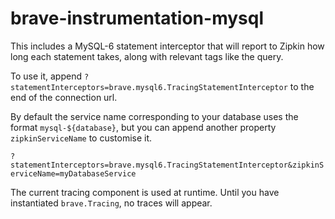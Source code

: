 # brave-instrumentation-mysql

This includes a MySQL-6 statement interceptor that will report to Zipkin
how long each statement takes, along with relevant tags like the query.

To use it, append `?statementInterceptors=brave.mysql6.TracingStatementInterceptor`
to the end of the connection url.

By default the service name corresponding to your database uses the format
`mysql-${database}`, but you can append another property `zipkinServiceName` to customise it.

`?statementInterceptors=brave.mysql6.TracingStatementInterceptor&zipkinServiceName=myDatabaseService`

The current tracing component is used at runtime. Until you have
instantiated `brave.Tracing`, no traces will appear.
